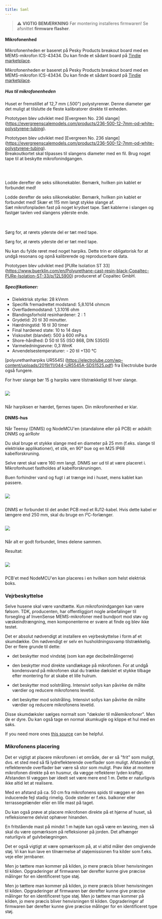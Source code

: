```yaml
---
title: Saml
---
```

> ⚠️ **VIGTIG BEMÆRKNING**
Før montering installeres firmwaren!
Se afsnittet __firmware flasher__.


#### Mikrofonenhed

Mikrofonenheden er baseret på Pesky Products breakout board med en MEMS-mikrofon ICS-43434. Du kan finde et sådant board på [Tindie marketplace](https://www.tindie.com/products/onehorse/ics43434-i2s-digital-microphone/).

Mikrofonenheden er baseret på Pesky Products breakout board med en MEMS-mikrofon ICS-43434. Du kan finde et sådant board på [Tindie marketplace](https://www.tindie.com/products/onehorse/ics43434-i2s-digital-microphone/).


##### Hus til mikrofonenheden
Huset er fremstillet af 12,7 mm (.500") polystyrenrør. Denne diameter gør det muligt at tilslutte de fleste kalibratorer direkte til enheden.

Prototypen blev udviklet med [Evergreen No. 236 slange] (https://evergreenscalemodels.com/products/236-500-12-7mm-od-white-polystyrene-tubing).

Prototypen blev udviklet med [Evergreen No. 236 slange] (https://evergreenscalemodels.com/products/236-500-12-7mm-od-white-polystyrene-tubing).
<br>
Breakoutkortet skal tilpasses til slangens diameter med en fil. Brug noget tape til at beskytte mikrofonindgangen.
<br>

<br>
<br>

Lodde derefter de seks silikonekabler. Bemærk, hvilken pin kablet er forbundet med!

Lodde derefter de seks silikonekabler. Bemærk, hvilken pin kablet er forbundet med!
Skær et 115 mm langt stykke slange af.
<br>
Sæt mikrofonpladen fast på noget krydset tape. Sæt kablerne i slangen og fastgør tavlen ved slangens yderste ende.
<br>
<br>
<br>

Sørg for, at rørets yderste del er tæt med tape.

Sørg for, at rørets yderste del er tæt med tape.

Nu kan du fylde røret med noget harpiks. Dette trin er obligatorisk for at undgå resonans og opnå kalibrerede og reproducerbare data.

Prototypen blev udviklet med [PURe Isolation ST 33] (https://www.buerklin.com/en/Polyurethane-cast-resin-black-Copaltec-PURe-Isolation-ST-33/p/12L5900) produceret af Copaltec GmbH.

##### Specifikationer:
* Dielektrisk styrke: 28 kVmm
* Specifik fremadrettet modstand: 5,8.1014 ohmcm
* Overflademodstand: 1,3.1016 ohm
* Blandingsforhold resinhardener: 2 : 1
* Grydetid: 20 til 30 minutter.
* Hærdningstid: 16 til 30 timer
* Final hardened state: 10 to 14 days
* Viskositet (blandet): 500 à 600 mPa.s
* Shore-hårdhed: D 50 til 55 (ISO 868, DIN 53505)
* Varmeledningsevne: 0,3 WmK
* Anvendelsestemperaturer: - 20 til +130 °C


[polyurethanharpiks UR5545] (https://electrolube.com/wp-content/uploads/2019/11/044-UR5545A-SDS1525.pdf) fra Electrolube burde også fungere.

For hver slange bør 15 g harpiks være tilstrækkeligt til hver slange.

<img src="..docsdnmsdnms-noise-measuring-microphone-inside-tube.jpg" style="display:block; margin: 2em 0" loading="lazy">

Når harpiksen er hærdet, fjernes tapen. Din mikrofonenhed er klar.



#### DNMS-hus

Når Teensy (DNMS) og NodeMCU'en (standalone eller på PCB) er adskilt: DNMS og airRohr

Du skal bruge et stykke slange med en diameter på 25 mm (f.eks. slange til elektriske applikationer), et stik, en 90° bue og en M25 IP68 kabelforskruning.

Selve røret skal være 160 mm langt. DNMS ser ud til at være placeret i. Mikrofonhuset fastholdes af kabelforskruningen.

Buen forhindrer vand og fugt i at trænge ind i huset, mens kablet kan passere.

<img src="../docs/dnms/dnms-noise-measuring-housing.jpg" style="margin: 1em 0" loading="lazy"/>

DNMS er forbundet til det andet PCB med et RJ12-kabel. Hvis dette kabel er længere end 250 mm, skal du bruge en I²C-forlænger.

<img src="../docs/dnms/dnms-noise-measuring-sensor-kit.jpg" style="margin: 1em 0" loading="lazy"/>

Når alt er godt forbundet, limes delene sammen.

Resultat:

<img src="../docs/dnms/dnms-noise-measuring-dn40-result.jpg" style="margin: 1em 0" loading="lazy"/>

PCB'et med NodeMCU'en kan placeres i en hvilken som helst elektrisk boks.


### Vejrbeskyttelse

Selve husene skal være vandtætte. Kun mikrofonindgangen kan være følsom. TDK, producenten, har offentliggjort nogle anbefalinger til forsegling af InvenSense MEMS-mikrofoner med bundport mod støv og væskeindtrængning, men komponenterne er svære at finde og blev ikke testet.

Det er absolut nødvendigt at installere en vejrbeskyttelse i form af et skumdække. Om nødvendigt er selv en husholdningssvamp tilstrækkelig. Der er flere grunde til dette:
* det beskytter mod vindstøj (som kan øge decibelmålingerne)
* den beskytter mod direkte vandlækage på mikrofonen. For at undgå kondensvand på mikrofonen skal du trække dækslet et stykke tilbage efter montering for at skabe et lille hulrum.
* det beskytter mod solstråling. Intensivt sollys kan påvirke de målte værdier og reducere mikrofonens levetid.

* det beskytter mod solstråling. Intensivt sollys kan påvirke de målte værdier og reducere mikrofonens levetid.

Disse skumdæksler sælges normalt som "dæksler til målemikrofoner". Men de er dyre. Du kan også tage en normal skumkugle og klippe et hul med en saks.

If you need more ones [this source](https://de.aliexpress.com/item/32357483926.html?gps-id=pcStoreJustForYou&scm=1007.23125.137358.0&scm_id=1007.23125.137358.0&scm-url=1007.23125.137358.0&pvid=6cc8dfcd-974e-4fde-9dc9-6444c37a9069&spm=a2g0o.store_home.smartJustForYou_148437547.2
) can be helpful.

### Mikrofonens placering

Det er vigtigt at placere mikrofonen i et område, der er så "frit" som muligt, dvs. et sted med så få lydreflekterende overflader som muligt. Afstanden til reflekterende overflader bør være så stor som muligt. Prøv ikke at montere mikrofonen direkte på en husmur, da vægge reflekterer lyden kraftigt.  Afstanden til væggen bør ideelt set være mere end 1 m. Dette er naturligvis ikke altid let at realisere.

Med en afstand på ca. 50 cm fra mikrofonens spids til væggen er den inducerede fejl stadig rimelig. Gode steder er f.eks. balkoner eller terrassegelænder eller en lille mast på taget.

Du kan også prøve at placere mikrofonen direkte på et hjørne af huset, så refleksionerne delvist ophæver hinanden.

En fritstående mast på mindst 1 m højde kan også være en løsning, men så skal du være opmærksom på refleksioner på jorden. Det afhænger naturligvis af gulvbelægningen.

Det er også vigtigt at være opmærksom på, at vi altid måler den omgivende støj.  Vi kan kun lave en tilnærmelse af støjemissionen fra kilder som f.eks. veje eller jernbaner.

Men jo tættere man kommer på kilden, jo mere præcis bliver henvisningen til kilden. Opgraderinger af firmwaren bør derefter kunne give præcise målinger for en identificeret type støj.

Men jo tættere man kommer på kilden, jo mere præcis bliver henvisningen til kilden. Opgraderinger af firmwaren bør derefter kunne give præcise målinger for en identificeret type støj.
Men jo tættere man kommer på kilden, jo mere præcis bliver henvisningen til kilden. Opgraderinger af firmwaren bør derefter kunne give præcise målinger for en identificeret type støj.
<br>
<br>
